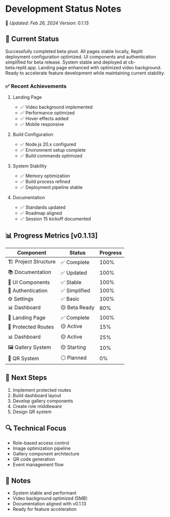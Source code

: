 # Development Status Notes
📅 *Updated: Feb 26, 2024*
Version: 0.1.13

## 🎯 Current Status
Successfully completed beta pivot. All pages stable locally, Replit deployment configuration optimized. UI components and authentication simplified for beta release. System stable and deployed at cb-beta.replit.app. Landing page enhanced with optimized video background. Ready to accelerate feature development while maintaining current stability.

### ✅ Recent Achievements
1. Landing Page
   - ✅ Video background implemented
   - ✅ Performance optimized
   - ✅ Hover effects added
   - ✅ Mobile responsive

2. Build Configuration
   - ✅ Node.js 20.x configured
   - ✅ Environment setup complete
   - ✅ Build commands optimized

2. System Stability
   - ✅ Memory optimization
   - ✅ Build process refined
   - ✅ Deployment pipeline stable
   
3. Documentation
   - ✅ Standards updated
   - ✅ Roadmap aligned
   - ✅ Session 15 kickoff documented

## 📊 Progress Metrics [v0.1.13]
| Component | Status | Progress |
|-----------|---------|-----------|
| 🏗️ Project Structure | ✅ Complete | 100% |
| 📚 Documentation | ✅ Updated | 100% |
| 🎨 UI Components | ✅ Stable | 100% |
| 🔐 Authentication | ✅ Simplified | 100% |
| ⚙️ Settings | ✅ Basic | 100% |
| 📊 Dashboard | 🟡 Beta Ready | 80% |
| 🎨 Landing Page | ✅ Complete | 100% |
| 🔐 Protected Routes | 🟡 Active | 15% |
| 📊 Dashboard | 🟡 Active | 25% |
| 🖼️ Gallery System | 🟡 Starting | 10% |
| 🎫 QR System | ⚪ Planned | 0% |

## 📝 Next Steps
1. Implement protected routes
2. Build dashboard layout
3. Develop gallery components
4. Create role middleware
5. Design QR system

## 🔍 Technical Focus
- Role-based access control
- Image optimization pipeline
- Gallery component architecture
- QR code generation
- Event management flow

## 📝 Notes
- System stable and performant
- Video background optimized (5MB)
- Documentation aligned with v0.1.13
- Ready for feature acceleration